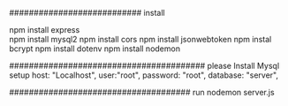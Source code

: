 ###########################
install 

npm install express  
npm install mysql2
npm install cors
npm install jsonwebtoken
npm instal bcrypt
npm install dotenv
npm install nodemon



########################################
 please Install Mysql setup
 host: "Localhost",
  user:"root",
  password: "root",
  database: "server",
 


 #####################################
 run
 nodemon server.js
